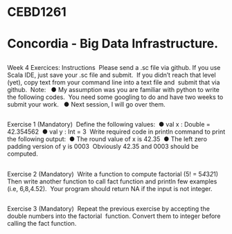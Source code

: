 # CEBD1261
# Concordia - Big Data Infrastructure.
##  
Week 4 Exercices:
Instructions 
Please send a .sc file via github. If you use Scala IDE, just save your .sc file and submit.  
If you didn’t reach that level (yet), copy text from your command line into a text file and  submit that via github. 
Note:  
● My assumption was you are familiar with python to write the following codes.  
You need some googling to do and have two weeks to submit your work.   ● Next session, I will go over them. 
##  
Exercise 1 (Mandatory) 
Define the following values: 
● val x : Double = 42.354562  ● val y : Int = 3 
Write required code in println command to print the following output: 
● The round value of x is 42.35  ● The left zero padding version of y is 0003 
Obviously 42.35 and 0003 should be computed.
##  
Exercise 2 (Mandatory) 
Write a function to compute factorial (5! = 5*4*3*2*1) 
Then write another function to call fact function and println few examples (i.e, 6,8,4.52).  
Your program should return NA if the input is not integer.  
##  
Exercise 3 (Mandatory) 
Repeat the previous exercise by accepting the double numbers into the factorial  function. 
Convert them to integer before calling the fact function. 
